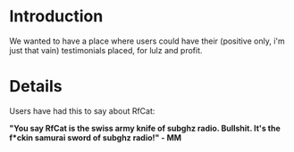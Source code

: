 # Introduction #

We wanted to have a place where users could have their (positive only, i'm just that vain) testimonials placed, for lulz and profit.


# Details #

Users have had this to say about RfCat:

**"You say RfCat is the swiss army knife of subghz radio.  Bullshit.  It's the f\*ckin samurai sword of subghz radio!" - MM**

